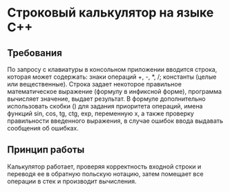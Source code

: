 # Строковый калькулятор на языке C++
## Требования
По запросу с клавиатуры в консольном приложении вводится строка, которая может содержать: знаки операций +, -, *, /; константы (целые или вещественные). Строка задает некоторое правильное математическое выражение (формулу в инфиксной форме), программа вычисляет значение, выдает результат. В формуле дополнительно использовать скобки () для задания приоритета операций, имена функций sin, cos, tg, ctg, exp, переменную x, а также проверку правильности введенного выражения, в случае ошибок ввода выдавать сообщения об ошибках.
## Принцип работы
Калькулятор работает, проверяя корректность входной строки и переводя ее в обратную польскую нотацию, затем помещает все операции в стек и производит вычисления.
